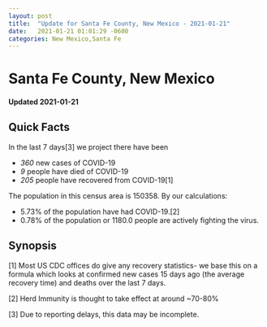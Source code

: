 ```yaml
---
layout: post
title:  "Update for Santa Fe County, New Mexico - 2021-01-21"
date:   2021-01-21 01:01:29 -0600
categories: New Mexico,Santa Fe
---
```


# Santa Fe County, New Mexico
#### Updated 2021-01-21

## Quick Facts

In the last 7 days[3] we project there have been
- *360* new cases of COVID-19
- *9* people have died of COVID-19
- *205* people have recovered from COVID-19[1]

The population in this census area is 150358. By our calculations:
- 5.73% of the population have had COVID-19.[2]
- 0.78% of the population or 1180.0 people are actively fighting the virus.

## Synopsis




[1] Most US CDC offices do give any recovery statistics- we base this on a formula which looks at confirmed new cases
15 days ago (the average recovery time) and deaths over the last 7 days.

[2] Herd Immunity is thought to take effect at around ~70-80%

[3] Due to reporting delays, this data may be incomplete.
 
    